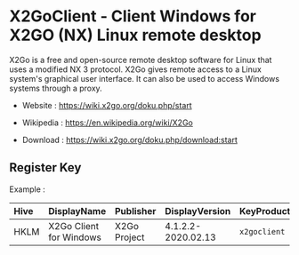 # X2GoClient - Client Windows for X2GO (NX) Linux remote desktop

X2Go is a free and open-source remote desktop software for Linux
that uses a modified NX 3 protocol.
X2Go gives remote access to a Linux system's graphical user interface.
It can also be used to access Windows systems through a proxy.

* Website : https://wiki.x2go.org/doku.php/start
* Wikipedia : https://en.wikipedia.org/wiki/X2Go

* Download : https://wiki.x2go.org/doku.php/download:start


## Register Key

Example :

 | Hive | DisplayName | Publisher | DisplayVersion | KeyProduct | UninstallExe |
 |:---- |:----------- |:--------- |:-------------- |:---------- |:------------ |
 | HKLM | X2Go Client for Windows | X2Go Project | 4.1.2.2-2020.02.13 | `x2goclient` | `"C:\Program Files (x86)\x2goclient\Uninstall.exe"` |
